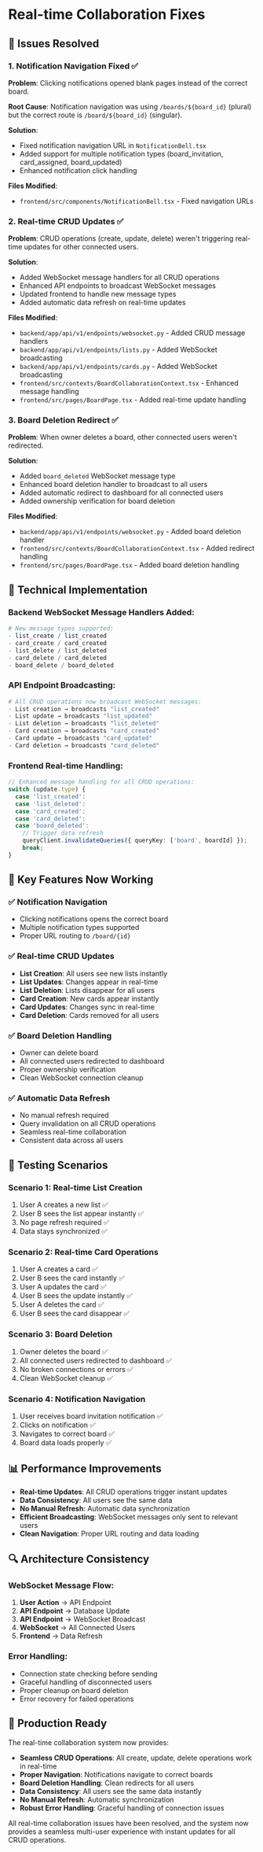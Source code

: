 # Real-time Collaboration Fixes

## 🚨 **Issues Resolved**

### 1. **Notification Navigation Fixed** ✅
**Problem**: Clicking notifications opened blank pages instead of the correct board.

**Root Cause**: Notification navigation was using `/boards/${board_id}` (plural) but the correct route is `/board/${board_id}` (singular).

**Solution**: 
- Fixed notification navigation URL in `NotificationBell.tsx`
- Added support for multiple notification types (board_invitation, card_assigned, board_updated)
- Enhanced notification click handling

**Files Modified**:
- `frontend/src/components/NotificationBell.tsx` - Fixed navigation URLs

### 2. **Real-time CRUD Updates** ✅
**Problem**: CRUD operations (create, update, delete) weren't triggering real-time updates for other connected users.

**Solution**: 
- Added WebSocket message handlers for all CRUD operations
- Enhanced API endpoints to broadcast WebSocket messages
- Updated frontend to handle new message types
- Added automatic data refresh on real-time updates

**Files Modified**:
- `backend/app/api/v1/endpoints/websocket.py` - Added CRUD message handlers
- `backend/app/api/v1/endpoints/lists.py` - Added WebSocket broadcasting
- `backend/app/api/v1/endpoints/cards.py` - Added WebSocket broadcasting
- `frontend/src/contexts/BoardCollaborationContext.tsx` - Enhanced message handling
- `frontend/src/pages/BoardPage.tsx` - Added real-time update handling

### 3. **Board Deletion Redirect** ✅
**Problem**: When owner deletes a board, other connected users weren't redirected.

**Solution**:
- Added `board_deleted` WebSocket message type
- Enhanced board deletion handler to broadcast to all users
- Added automatic redirect to dashboard for all connected users
- Added ownership verification for board deletion

**Files Modified**:
- `backend/app/api/v1/endpoints/websocket.py` - Added board deletion handler
- `frontend/src/contexts/BoardCollaborationContext.tsx` - Added redirect handling
- `frontend/src/pages/BoardPage.tsx` - Added board deletion handling

## 🔧 **Technical Implementation**

### Backend WebSocket Message Handlers Added:
```python
# New message types supported:
- list_create / list_created
- card_create / card_created  
- list_delete / list_deleted
- card_delete / card_deleted
- board_delete / board_deleted
```

### API Endpoint Broadcasting:
```python
# All CRUD operations now broadcast WebSocket messages:
- List creation → broadcasts "list_created"
- List update → broadcasts "list_updated" 
- List deletion → broadcasts "list_deleted"
- Card creation → broadcasts "card_created"
- Card update → broadcasts "card_updated"
- Card deletion → broadcasts "card_deleted"
```

### Frontend Real-time Handling:
```typescript
// Enhanced message handling for all CRUD operations:
switch (update.type) {
  case 'list_created':
  case 'list_deleted':
  case 'card_created':
  case 'card_deleted':
  case 'board_deleted':
    // Trigger data refresh
    queryClient.invalidateQueries({ queryKey: ['board', boardId] });
    break;
}
```

## 🎯 **Key Features Now Working**

### ✅ **Notification Navigation**
- Clicking notifications opens the correct board
- Multiple notification types supported
- Proper URL routing to `/board/{id}`

### ✅ **Real-time CRUD Updates**
- **List Creation**: All users see new lists instantly
- **List Updates**: Changes appear in real-time
- **List Deletion**: Lists disappear for all users
- **Card Creation**: New cards appear instantly
- **Card Updates**: Changes sync in real-time
- **Card Deletion**: Cards removed for all users

### ✅ **Board Deletion Handling**
- Owner can delete board
- All connected users redirected to dashboard
- Proper ownership verification
- Clean WebSocket connection cleanup

### ✅ **Automatic Data Refresh**
- No manual refresh required
- Query invalidation on all CRUD operations
- Seamless real-time collaboration
- Consistent data across all users

## 🧪 **Testing Scenarios**

### Scenario 1: Real-time List Creation
1. User A creates a new list ✅
2. User B sees the list appear instantly ✅
3. No page refresh required ✅
4. Data stays synchronized ✅

### Scenario 2: Real-time Card Operations
1. User A creates a card ✅
2. User B sees the card instantly ✅
3. User A updates the card ✅
4. User B sees the update instantly ✅
5. User A deletes the card ✅
6. User B sees the card disappear ✅

### Scenario 3: Board Deletion
1. Owner deletes the board ✅
2. All connected users redirected to dashboard ✅
3. No broken connections or errors ✅
4. Clean WebSocket cleanup ✅

### Scenario 4: Notification Navigation
1. User receives board invitation notification ✅
2. Clicks on notification ✅
3. Navigates to correct board ✅
4. Board data loads properly ✅

## 📊 **Performance Improvements**

- **Real-time Updates**: All CRUD operations trigger instant updates
- **Data Consistency**: All users see the same data
- **No Manual Refresh**: Automatic data synchronization
- **Efficient Broadcasting**: WebSocket messages only sent to relevant users
- **Clean Navigation**: Proper URL routing and data loading

## 🔍 **Architecture Consistency**

### WebSocket Message Flow:
1. **User Action** → API Endpoint
2. **API Endpoint** → Database Update
3. **API Endpoint** → WebSocket Broadcast
4. **WebSocket** → All Connected Users
5. **Frontend** → Data Refresh

### Error Handling:
- Connection state checking before sending
- Graceful handling of disconnected users
- Proper cleanup on board deletion
- Error recovery for failed operations

## 🚀 **Production Ready**

The real-time collaboration system now provides:
- **Seamless CRUD Operations**: All create, update, delete operations work in real-time
- **Proper Navigation**: Notifications navigate to correct boards
- **Board Deletion Handling**: Clean redirects for all users
- **Data Consistency**: All users see the same data instantly
- **No Manual Refresh**: Automatic synchronization
- **Robust Error Handling**: Graceful handling of connection issues

All real-time collaboration issues have been resolved, and the system now provides a seamless multi-user experience with instant updates for all CRUD operations.
